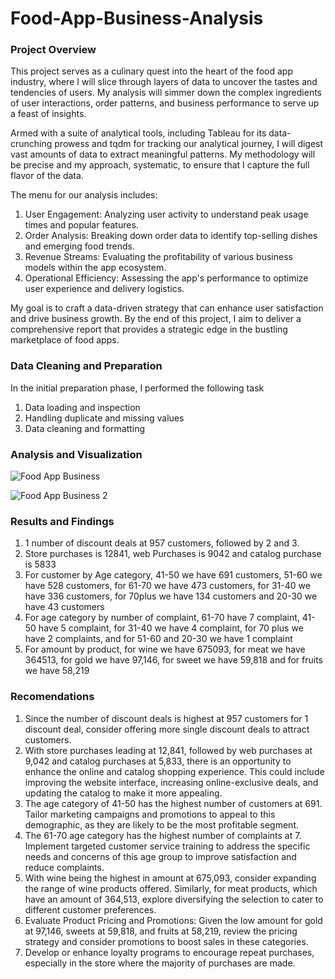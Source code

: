 # Food-App-Business-Analysis

### Project Overview
This project serves as a culinary quest into the heart of the food app industry, where I will slice through layers of data to uncover the tastes and tendencies of users. My analysis will simmer down the complex ingredients of user interactions, order patterns, and business performance to serve up a feast of insights.

Armed with a suite of analytical tools, including Tableau for its data-crunching prowess and tqdm for tracking our analytical journey, I will digest vast amounts of data to extract meaningful patterns. My methodology will be precise and my approach, systematic, to ensure that I capture the full flavor of the data.

The menu for our analysis includes:

  1. User Engagement: Analyzing user activity to understand peak usage times and popular features.
  2. Order Analysis: Breaking down order data to identify top-selling dishes and emerging food trends.
  3. Revenue Streams: Evaluating the profitability of various business models within the app ecosystem.
  4. Operational Efficiency: Assessing the app's performance to optimize user experience and delivery logistics.

My goal is to craft a data-driven strategy that can enhance user satisfaction and drive business growth. By the end of this project, I aim to deliver a comprehensive report that provides a strategic edge in the bustling marketplace of food apps.

### Data Cleaning and Preparation
In the initial preparation phase, I performed the following task
  1. Data loading and inspection
  2. Handling duplicate and missing values
  3. Data cleaning and formatting

### Analysis and Visualization
![Food App Business](https://github.com/Adefemi010/Food-App-Business-Analysis/assets/149597242/39370e89-2655-44bb-bf06-8bb46c84dc49)

![Food App Business 2](https://github.com/Adefemi010/Food-App-Business-Analysis/assets/149597242/af5fa76c-2674-4b45-8065-c711ba56c886)


### Results and Findings
1.	1 number of discount deals at 957 customers, followed by 2 and 3.
2.	Store purchases is 12841, web Purchases is 9042 and catalog purchase is 5833
3.	For customer by Age category, 41-50 we have 691 customers, 51-60 we have 528 customers, for 61-70 we have 473 customers, for 31-40 we have 336 customers, for 70plus we have 134 customers and 20-30 we have 43 customers 
4.	For age category by number of complaint, 61-70 have 7 complaint, 41-50 have 5 complaint, for 31-40 we have 4 complaint, for 70 plus we have 2 complaints, and for 51-60 and 20-30 we have 1 complaint
5.	For amount by product, for wine we have 675093, for meat we have 364513, for gold we have 97,146, for sweet we have 59,818 and for fruits we have 58,219

 ### Recomendations
1.	Since the number of discount deals is highest at 957 customers for 1 discount deal, consider offering more single discount deals to attract customers. 
2.	With store purchases leading at 12,841, followed by web purchases at 9,042 and catalog purchases at 5,833, there is an opportunity to enhance the online and catalog shopping experience. This could include improving the website interface, increasing online-exclusive deals, and updating the catalog to make it more appealing.
3.	The age category of 41-50 has the highest number of customers at 691. Tailor marketing campaigns and promotions to appeal to this demographic, as they are likely to be the most profitable segment.
4.	The 61-70 age category has the highest number of complaints at 7. Implement targeted customer service training to address the specific needs and concerns of this age group to improve satisfaction and reduce complaints.
5.	With wine being the highest in amount at 675,093, consider expanding the range of wine products offered. Similarly, for meat products, which have an amount of 364,513, explore diversifying the selection to cater to different customer preferences.
6.	Evaluate Product Pricing and Promotions: Given the low amount for gold at 97,146, sweets at 59,818, and fruits at 58,219, review the pricing strategy and consider promotions to boost sales in these categories.
7.	Develop or enhance loyalty programs to encourage repeat purchases, especially in the store where the majority of purchases are made.
